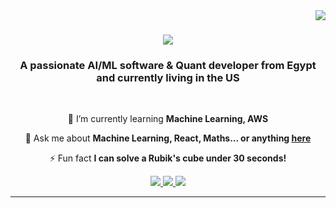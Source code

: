 <img align="right" src="https://visitor-badge.laobi.icu/badge?page_id=ahmed5145.ahmed5145" />

<h1 align="center">
    <img src="https://readme-typing-svg.herokuapp.com/?font=Righteous&size=35&center=true&vCenter=true&width=500&height=70&duration=4000&lines=Hi+There!+👋;+I'm+Ahmed+Mohamed!;" />
</h1>

<h3 align="center">A passionate AI/ML software & Quant developer from Egypt and currently living in the US </h3>

<br/>

<div align="center">
 
 
 🌱 I’m currently learning **Machine Learning, AWS**

💬 Ask me about **Machine Learning, React, Maths... or anything [here](https://github.com/ahmed5145/ahmed5145/issues)**

⚡ Fun fact **I can solve a Rubik's cube under 30 seconds!**

 </div>
 
<div align="center"> 
  <a href="mailto:ahmedmohamed200354@gmail.com">
    <img src="https://img.shields.io/badge/Gmail-333333?style=for-the-badge&logo=gmail&logoColor=red" />
  </a>
  <a href="https://linkedin.com/in/ahmedmohamedh" target="_blank">
    <img src="https://img.shields.io/badge/LinkedIn-0077B5?style=for-the-badge&logo=linkedin&logoColor=white" target="_blank" />
  </a>
  <a href="https://portfolio-ahmed-mohameds-projects-0d275c62.vercel.app/" target="_blank">
     <img src="https://img.shields.io/badge/Portfolio-FF5722?style=for-the-badge&logo=todoist&logoColor=white" target="_blank" /> <!-- sqlite, safari, google-chrome are other good icon options -->
  </a>
</div>

 <hr/>
<!--
<h2 align="center">⚒️ Languages-Frameworks-Tools ⚒️</h2>
<br/>
<div align="center">
    <img src="https://skillicons.dev/icons?i=pytorch,react,html,css,vscode,github,git,r" />
    <img src="https://skillicons.dev/icons?i=nodejs,python,java,C,C++,javascript,typescript,mongodb,c,java,nextjs,mysql,flask" /><br>
</div>
--
<br/>
<hr/>

<!--
<div align="center">
  <h2>🐍 My Contributions 🐍</h2>
  <br>
  <img alt="snake eating my contributions" src="https://raw.githubusercontent.com/ahmed5145/ahmed5145/output/github-contribution-grid-snake.svg" />
  
  <br/><br/><br/>
</div>

<hr/>

<h2 align="center">⚡ Stats ⚡</h2>
<be>
<!--<div align=center>
  <img width=390 src="https://github-readme-streak-stats-ahmed5145.vercel.app/?user=ahmed5145&count_private=true&theme=react&border_radius=10" alt="streak stats"/>
  <img width=390 src="https://github-readme-stats-ahmed5145.vercel.app/api?username=ahmed5145&count_private=true&show_icons=true&theme=react&rank_icon=github&border_radius=10" alt="readme stats" />
  <br/>
  <img width=325 align="center" src="https://github-readme-stats-salesp07.vercel.app/api/top-langs/?username=ahmed5145&hide=HTML&langs_count=8&layout=compact&theme=react&border_radius=10&size_weight=0.5&count_weight=0.5&exclude_repo=github-readme-stats" alt="top langs" />
</div>-->
<!--
<br/><br/>
--
<hr/>
--
<br/>
-->
<!--<div align="center">
<a href='https://ko-fi.com/V7V4RAK9C' target='_blank'><img height='64' style='border:0px;height:64px;' src='https://storage.ko-fi.com/cdn/kofi1.png?v=3' border='0' alt='Buy Me a Coffee at ko-fi.com' /></a>
</div>-->

<br/>
